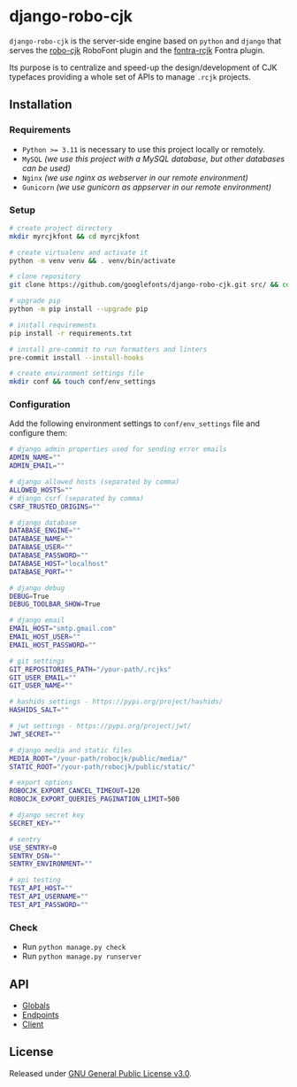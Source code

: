 # django-robo-cjk

`django-robo-cjk` is the server-side engine based on `python` and `django` that serves the [robo-cjk](https://github.com/BlackFoundryCom/robo-cjk) RoboFont plugin and the [fontra-rcjk](https://github.com/googlefonts/fontra-rcjk) Fontra plugin.

Its purpose is to centralize and speed-up the design/development of CJK typefaces providing a whole set of APIs to manage `.rcjk` projects.

## Installation

### Requirements
- `Python >= 3.11` is necessary to use this project locally or remotely.
- `MySQL` *(we use this project with a MySQL database, but other databases can be used)*
- `Nginx` *(we use nginx as webserver in our remote environment)*
- `Gunicorn` *(we use gunicorn as appserver in our remote environment)*

### Setup
```bash
# create project directory
mkdir myrcjkfont && cd myrcjkfont

# create virtualenv and activate it
python -m venv venv && . venv/bin/activate

# clone repository
git clone https://github.com/googlefonts/django-robo-cjk.git src/ && cd src/

# upgrade pip
python -m pip install --upgrade pip

# install requirements
pip install -r requirements.txt

# install pre-commit to run formatters and linters
pre-commit install --install-hooks

# create environment settings file
mkdir conf && touch conf/env_settings
```

### Configuration
Add the following environment settings to `conf/env_settings` file and configure them:

```bash
# django admin properties used for sending error emails
ADMIN_NAME=""
ADMIN_EMAIL=""

# django allowed hosts (separated by comma)
ALLOWED_HOSTS=""
# django csrf (separated by comma)
CSRF_TRUSTED_ORIGINS=""

# django database
DATABASE_ENGINE=""
DATABASE_NAME=""
DATABASE_USER=""
DATABASE_PASSWORD=""
DATABASE_HOST="localhost"
DATABASE_PORT=""

# django debug
DEBUG=True
DEBUG_TOOLBAR_SHOW=True

# django email
EMAIL_HOST="smtp.gmail.com"
EMAIL_HOST_USER=""
EMAIL_HOST_PASSWORD=""

# git settings
GIT_REPOSITORIES_PATH="/your-path/.rcjks"
GIT_USER_EMAIL=""
GIT_USER_NAME=""

# hashids settings - https://pypi.org/project/hashids/
HASHIDS_SALT=""

# jwt settings - https://pypi.org/project/jwt/
JWT_SECRET=""

# django media and static files
MEDIA_ROOT="/your-path/robocjk/public/media/"
STATIC_ROOT="/your-path/robocjk/public/static/"

# export options
ROBOCJK_EXPORT_CANCEL_TIMEOUT=120
ROBOCJK_EXPORT_QUERIES_PAGINATION_LIMIT=500

# django secret key
SECRET_KEY=""

# sentry
USE_SENTRY=0
SENTRY_DSN=""
SENTRY_ENVIRONMENT=""

# api testing
TEST_API_HOST=""
TEST_API_USERNAME=""
TEST_API_PASSWORD=""
```

### Check
- Run `python manage.py check`
- Run `python manage.py runserver`


## API

- [Globals](https://github.com/googlefonts/django-robo-cjk/edit/master/API.md#globals)
- [Endpoints](https://github.com/googlefonts/django-robo-cjk/edit/master/API.md#endpoints)
- [Client](https://github.com/googlefonts/django-robo-cjk/edit/master/API.md#client)

## License
Released under [GNU General Public License v3.0](LICENSE).
